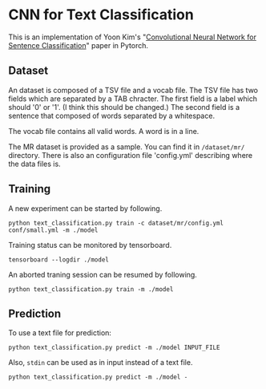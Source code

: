 # CNN for Text Classification

This is an implementation of Yoon Kim's "[Convolutional Neural Network for Sentence Classification](https://arxiv.org/abs/1408.5882)" paper in Pytorch.

## Dataset

An dataset is composed of a TSV file and a vocab file. The TSV file has two fields which are separated by a TAB chracter. The first field is a label which should '0' or '1'. (I think this should be changed.) The second field is a sentence that composed of words separated by a whitespace.

The vocab file contains all valid words. A word is in a line.

The MR dataset is provided as a sample. You can find it in ```/dataset/mr/``` directory. There is also an configuration file 'config.yml' describing where the data files is.

## Training

A new experiment can be started by following.

```
python text_classification.py train -c dataset/mr/config.yml conf/small.yml -m ./model
```

Training status can be monitored by tensorboard.

```
tensorboard --logdir ./model
```

An aborted traning session can be resumed by following.

```
python text_classification.py train -m ./model
```

## Prediction

To use a text file for prediction:

```
python text_classification.py predict -m ./model INPUT_FILE
```

Also, ```stdin``` can be used as in input instead of a text file.

```
python text_classification.py predict -m ./model -
```
